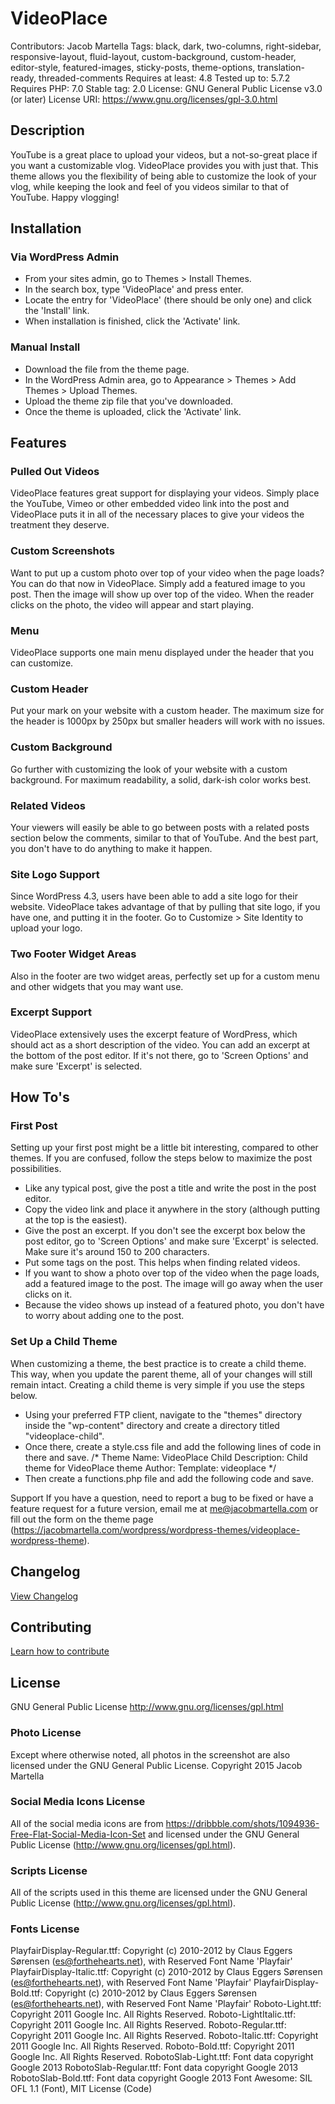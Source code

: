 # VideoPlace
Contributors: Jacob Martella
Tags: black, dark, two-columns, right-sidebar, responsive-layout, fluid-layout, custom-background, custom-header, editor-style, featured-images, sticky-posts, theme-options, translation-ready, threaded-comments
Requires at least: 4.8
Tested up to: 5.7.2
Requires PHP: 7.0
Stable tag: 2.0
License: GNU General Public License v3.0 (or later)
License URI: https://www.gnu.org/licenses/gpl-3.0.html

## Description
YouTube is a great place to upload your videos, but a not-so-great place if you want a customizable vlog. VideoPlace provides you with just that. This theme allows you the flexibility of being able to customize the look of your vlog, while keeping the look and feel of you videos similar to that of YouTube. Happy vlogging!

## Installation
### Via WordPress Admin
- From your sites admin, go to Themes > Install Themes.
- In the search box, type 'VideoPlace' and press enter.
- Locate the entry for 'VideoPlace' (there should be only one) and click the 'Install' link.
- When installation is finished, click the 'Activate' link.

### Manual Install
- Download the file from the theme page.
- In the WordPress Admin area, go to Appearance > Themes > Add Themes > Upload Themes.
- Upload the theme zip file that you've downloaded.
- Once the theme is uploaded, click the 'Activate' link.

## Features
### Pulled Out Videos
VideoPlace features great support for displaying your videos. Simply place the YouTube, Vimeo or other embedded video link into the post and VideoPlace puts it in all of the necessary places to give your videos the treatment they deserve.

### Custom Screenshots
Want to put up a custom photo over top of your video when the page loads? You can do that now in VideoPlace. Simply add a featured image to you post. Then the image will show up over top of the video. When the reader clicks on the photo, the video will appear and start playing.

### Menu
VideoPlace supports one main menu displayed under the header that you can customize.

### Custom Header
Put your mark on your website with a custom header. The maximum size for the header is 1000px by 250px but smaller headers will work with no issues.

### Custom Background
Go further with customizing the look of your website with a custom background. For maximum readability, a solid, dark-ish color works best.

### Related Videos
Your viewers will easily be able to go between posts with a related posts section below the comments, similar to that of YouTube. And the best part, you don't have to do anything to make it happen.

### Site Logo Support
Since WordPress 4.3, users have been able to add a site logo for their website. VideoPlace takes advantage of that by pulling that site logo, if you have one, and putting it in the footer. Go to Customize > Site Identity to upload your logo.

### Two Footer Widget Areas
Also in the footer are two widget areas, perfectly set up for a custom menu and other widgets that you may want use.

### Excerpt Support
VideoPlace extensively uses the excerpt feature of WordPress, which should act as a short description of the video. You can add an excerpt at the bottom of the post editor. If it's not there, go to 'Screen Options' and make sure 'Excerpt' is selected.

## How To's
### First Post
Setting up your first post might be a little bit interesting, compared to other themes. If you are confused, follow the steps below to maximize the post possibilities.
- Like any typical post, give the post a title and write the post in the post editor.
- Copy the video link and place it anywhere in the story (although putting at the top is the easiest).
- Give the post an excerpt. If you don't see the excerpt box below the post editor, go to 'Screen Options' and make sure 'Excerpt' is selected. Make sure it's around 150 to 200 characters.
- Put some tags on the post. This helps when finding related videos.
- If you want to show a photo over top of the video when the page loads, add a featured image to the post. The image will go away when the user clicks on it.
- Because the video shows up instead of a featured photo, you don't have to worry about adding one to the post.

### Set Up a Child Theme
When customizing a theme, the best practice is to create a child theme. This way, when you update the parent theme, all of your changes will still remain intact. Creating a child theme is very simple if you use the steps below.
- Using your preferred FTP client, navigate to the "themes" directory inside the "wp-content" directory and create a directory titled "videoplace-child".
- Once there, create a style.css file and add the following lines of code in there and save.
	/*
	Theme Name: VideoPlace Child
	Description: Child theme for VideoPlace theme
	Author: <Your Name>
	Template: videoplace
	*/
- Then create a functions.php file and add the following code and save.
	<?php function videoplace_child_theme_styles() {
		wp_enqueue_style( 'main_css', get_stylesheet_uri() );
	}
	add_action( 'wp_enqueue_scripts', 'videoplace_child_theme_styles', 10 ); ?>

 Support
If you have a question, need to report a bug to be fixed or have a feature request for a future version, email me at me@jacobmartella.com or fill out the form on the theme page (https://jacobmartella.com/wordpress/wordpress-themes/videoplace-wordpress-theme).

## Changelog
[View Changelog](CHANGELOG.md)

## Contributing
[Learn how to contribute](CONTRIBUTING.md)

## License
GNU General Public License
http://www.gnu.org/licenses/gpl.html

### Photo License
Except where otherwise noted, all photos in the screenshot are also licensed under the GNU General Public License. Copyright 2015 Jacob Martella

### Social Media Icons License
All of the social media icons are from https://dribbble.com/shots/1094936-Free-Flat-Social-Media-Icon-Set and licensed under the GNU General Public License (http://www.gnu.org/licenses/gpl.html).

### Scripts License
All of the scripts used in this theme are licensed under the GNU General Public License (http://www.gnu.org/licenses/gpl.html).

### Fonts License
PlayfairDisplay-Regular.ttf: Copyright (c) 2010-2012 by Claus Eggers Sørensen (es@forthehearts.net), with Reserved Font Name 'Playfair'
PlayfairDisplay-Italic.ttf: Copyright (c) 2010-2012 by Claus Eggers Sørensen (es@forthehearts.net), with Reserved Font Name 'Playfair'
PlayfairDisplay-Bold.ttf: Copyright (c) 2010-2012 by Claus Eggers Sørensen (es@forthehearts.net), with Reserved Font Name 'Playfair'
Roboto-Light.ttf: Copyright 2011 Google Inc. All Rights Reserved.
Roboto-LightItalic.ttf: Copyright 2011 Google Inc. All Rights Reserved.
Roboto-Regular.ttf: Copyright 2011 Google Inc. All Rights Reserved.
Roboto-Italic.ttf: Copyright 2011 Google Inc. All Rights Reserved.
Roboto-Bold.ttf: Copyright 2011 Google Inc. All Rights Reserved.
RobotoSlab-Light.ttf: Font data copyright Google 2013
RobotoSlab-Regular.ttf: Font data copyright Google 2013
RobotoSlab-Bold.ttf: Font data copyright Google 2013
Font Awesome: SIL OFL 1.1 (Font), MIT License (Code)

